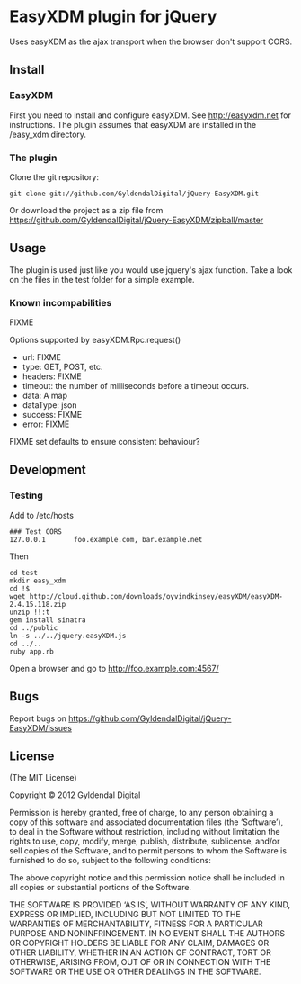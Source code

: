 EasyXDM plugin for jQuery
=========================

Uses easyXDM as the ajax transport when the browser don't support
CORS.


Install
-------

### EasyXDM

First you need to install and configure easyXDM. See
http://easyxdm.net for instructions. The plugin assumes that easyXDM
are installed in the /easy_xdm directory.

### The plugin

Clone the git repository:

    git clone git://github.com/GyldendalDigital/jQuery-EasyXDM.git
    
Or download the project as a zip file from
https://github.com/GyldendalDigital/jQuery-EasyXDM/zipball/master



Usage
-----

The plugin is used just like you would use jquery's ajax
function. Take a look on the files in the test folder for a simple
example.

### Known incompabilities

FIXME

Options supported by easyXDM.Rpc.request()

 - url:     FIXME
 - type:    GET, POST, etc.
 - headers: FIXME
 - timeout: the number of milliseconds before a timeout occurs.
 - data:    A map
 - dataType: json
 - success: FIXME
 - error:   FIXME

FIXME set defaults to ensure consistent behaviour?


Development
-----------

### Testing

Add to /etc/hosts

    ### Test CORS
    127.0.0.1       foo.example.com, bar.example.net

Then

    cd test
    mkdir easy_xdm
    cd !$
    wget http://cloud.github.com/downloads/oyvindkinsey/easyXDM/easyXDM-2.4.15.118.zip
    unzip !!:t
    gem install sinatra
    cd ../public 
    ln -s ../../jquery.easyXDM.js
    cd ../..
    ruby app.rb

Open a browser and go to http://foo.example.com:4567/


Bugs
----

Report bugs on https://github.com/GyldendalDigital/jQuery-EasyXDM/issues


License
-------

(The MIT License)

Copyright © 2012 Gyldendal Digital

Permission is hereby granted, free of charge, to any person obtaining
a copy of this software and associated documentation files (the
‘Software’), to deal in the Software without restriction, including
without limitation the rights to use, copy, modify, merge, publish,
distribute, sublicense, and/or sell copies of the Software, and to
permit persons to whom the Software is furnished to do so, subject to
the following conditions:

The above copyright notice and this permission notice shall be
included in all copies or substantial portions of the Software.

THE SOFTWARE IS PROVIDED ‘AS IS’, WITHOUT WARRANTY OF ANY KIND,
EXPRESS OR IMPLIED, INCLUDING BUT NOT LIMITED TO THE WARRANTIES OF
MERCHANTABILITY, FITNESS FOR A PARTICULAR PURPOSE AND
NONINFRINGEMENT. IN NO EVENT SHALL THE AUTHORS OR COPYRIGHT HOLDERS BE
LIABLE FOR ANY CLAIM, DAMAGES OR OTHER LIABILITY, WHETHER IN AN ACTION
OF CONTRACT, TORT OR OTHERWISE, ARISING FROM, OUT OF OR IN CONNECTION
WITH THE SOFTWARE OR THE USE OR OTHER DEALINGS IN THE SOFTWARE.
